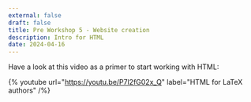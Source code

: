 ```yaml
---
external: false
draft: false
title: Pre Workshop 5 - Website creation
description: Intro for HTML
date: 2024-04-16
---
```


Have a look at this video as a primer to start working with HTML:

{% youtube url="https://youtu.be/P7l2fG02x_Q" label="HTML for LaTeX authors" /%}
